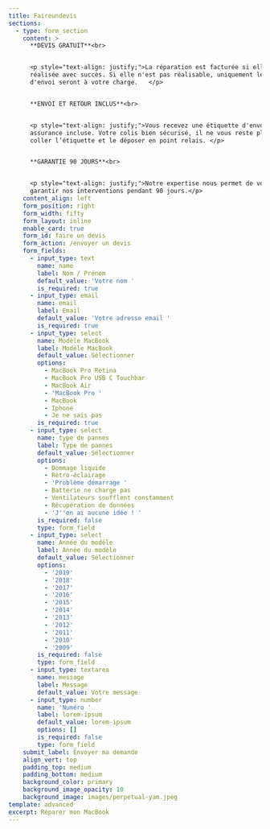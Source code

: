 ```yaml
---
title: Faireundevis
sections:
  - type: form_section
    content: >
      **DEVIS GRATUIT**<br>


      <p style="text-align: justify;">La réparation est facturée si elle est
      réalisée avec succès. Si elle n'est pas réalisable, uniquement les frais
      d'envoi seront à votre charge.   </p>


      **ENVOI ET RETOUR INCLUS**<br>


      <p style="text-align: justify;">Vous recevez une étiquette d'envoi, avec
      assurance incluse. Votre colis bien sécurisé, il ne vous reste plus qu’à
      coller l’étiquette et le déposer en point relais. </p>


      **GARANTIE 90 JOURS**<br>


      <p style="text-align: justify;">Notre expertise nous permet de vous
      garantir nos interventions pendant 90 jours.</p>
    content_align: left
    form_position: right
    form_width: fifty
    form_layout: inline
    enable_card: true
    form_id: faire un devis
    form_action: /envoyer un devis
    form_fields:
      - input_type: text
        name: name
        label: Nom / Prénom
        default_value: 'Votre nom '
        is_required: true
      - input_type: email
        name: email
        label: Email
        default_value: 'Votre adresse email '
        is_required: true
      - input_type: select
        name: Modèle MacBook
        label: Modèle MacBook
        default_value: Sélectionner
        options:
          - MacBook Pro Retina
          - MacBook Pro USB C Touchbar
          - MacBook Air
          - 'MacBook Pro '
          - MacBook
          - Iphone
          - Je ne sais pas
        is_required: true
      - input_type: select
        name: type de pannes
        label: Type de pannes
        default_value: Sélectionner
        options:
          - Dommage liquide
          - Rétro-éclairage
          - 'Problème démarrage '
          - Batterie ne charge pas
          - Ventilateurs soufflent constamment
          - Récupération de données
          - 'J''en ai aucune idée ! '
        is_required: false
        type: form_field
      - input_type: select
        name: Année du modèle
        label: Année du modèle
        default_value: Sélectionner
        options:
          - '2019'
          - '2018'
          - '2017'
          - '2016'
          - '2015'
          - '2014'
          - '2013'
          - '2012'
          - '2011'
          - '2010'
          - '2009'
        is_required: false
        type: form_field
      - input_type: textarea
        name: message
        label: Message
        default_value: Votre message
      - input_type: number
        name: 'Numéro '
        label: lorem-ipsum
        default_value: lorem-ipsum
        options: []
        is_required: false
        type: form_field
    submit_label: Envoyer ma demande
    align_vert: top
    padding_top: medium
    padding_bottom: medium
    background_color: primary
    background_image_opacity: 10
    background_image: images/perpetual-yam.jpeg
template: advanced
excerpt: Réparer mon MacBook
---
```

